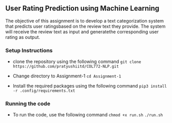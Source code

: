 ## User Rating Prediction using Machine Learning

The objective of this assignment is to develop a text categorization system that predicts user ratingsbased on the review text they provide. The system will receive the review text as input and generatethe corresponding user rating as output.

### Setup Instructions

-   clone the repository using the following command
    `git clone https://github.com/pratyushiitd/COL772-NLP.git`

-   Change directory to Assignment-1
    `cd Assignment-1`

-   Install the required packages using the following command
    `pip3 install -r .config/requirements.txt`

### Running the code

-   To run the code, use the following command
    `chmod +x run.sh`
    `./run.sh`